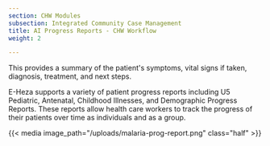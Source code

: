```yaml
---
section: CHW Modules
subsection: Integrated Community Case Management
title: AI Progress Reports - CHW Workflow
weight: 2

---
```

This provides a summary of the patient's symptoms, vital signs if taken, diagnosis, treatment, and next steps.

E-Heza supports a variety of patient progress reports including U5 Pediatric, Antenatal, Childhood Illnesses, and Demographic Progress Reports. These reports allow health care workers to track the progress of their patients over time as individuals and as a group.

{{< media image_path="/uploads/malaria-prog-report.png" class="half" >}} 
